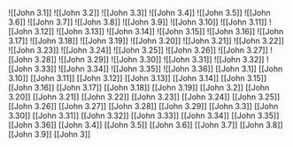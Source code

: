 ![[John 3.1]]
![[John 3.2]]
![[John 3.3]]
![[John 3.4]]
![[John 3.5]]
![[John 3.6]]
![[John 3.7]]
![[John 3.8]]
![[John 3.9]]
![[John 3.10]]
![[John 3.11]]
![[John 3.12]]
![[John 3.13]]
![[John 3.14]]
![[John 3.15]]
![[John 3.16]]
![[John 3.17]]
![[John 3.18]]
![[John 3.19]]
![[John 3.20]]
![[John 3.21]]
![[John 3.22]]
![[John 3.23]]
![[John 3.24]]
![[John 3.25]]
![[John 3.26]]
![[John 3.27]]
![[John 3.28]]
![[John 3.29]]
![[John 3.30]]
![[John 3.31]]
![[John 3.32]]
![[John 3.33]]
![[John 3.34]]
![[John 3.35]]
![[John 3.36]]
[[John 3.1]]
[[John 3.10]]
[[John 3.11]]
[[John 3.12]]
[[John 3.13]]
[[John 3.14]]
[[John 3.15]]
[[John 3.16]]
[[John 3.17]]
[[John 3.18]]
[[John 3.19]]
[[John 3.2]]
[[John 3.20]]
[[John 3.21]]
[[John 3.22]]
[[John 3.23]]
[[John 3.24]]
[[John 3.25]]
[[John 3.26]]
[[John 3.27]]
[[John 3.28]]
[[John 3.29]]
[[John 3.3]]
[[John 3.30]]
[[John 3.31]]
[[John 3.32]]
[[John 3.33]]
[[John 3.34]]
[[John 3.35]]
[[John 3.36]]
[[John 3.4]]
[[John 3.5]]
[[John 3.6]]
[[John 3.7]]
[[John 3.8]]
[[John 3.9]]
[[John 3]]

